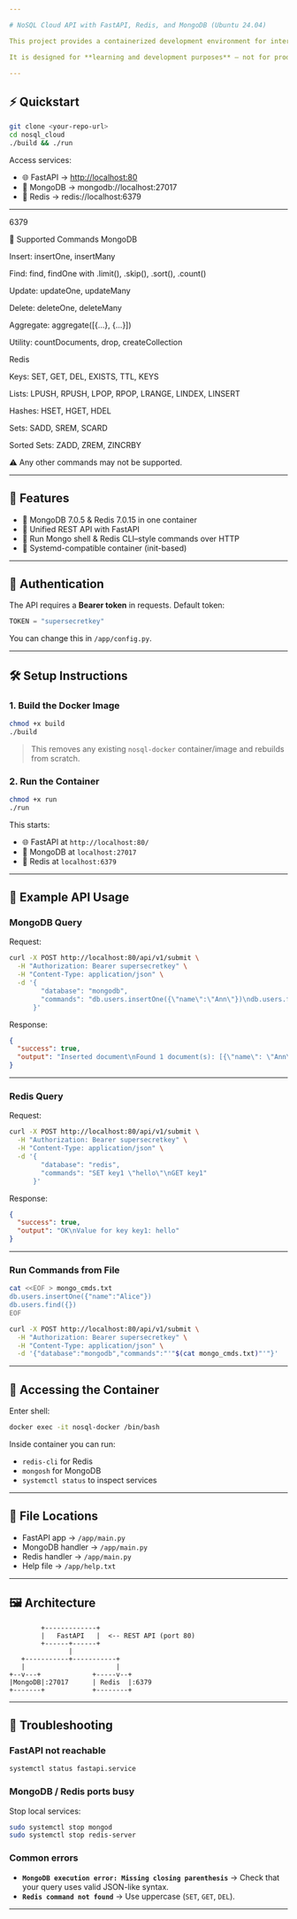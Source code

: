 ```yaml
---

# NoSQL Cloud API with FastAPI, Redis, and MongoDB (Ubuntu 24.04)

This project provides a containerized development environment for interacting with **MongoDB** and **Redis** through a unified **REST API** powered by **FastAPI**.

It is designed for **learning and development purposes** — not for production.

---
```


## ⚡ Quickstart

```bash
git clone <your-repo-url>
cd nosql_cloud
./build && ./run
```

Access services:

* 🌐 FastAPI → [http://localhost:80](http://localhost:80)
* 🍃 MongoDB → mongodb://localhost:27017
* 🧠 Redis → redis\://localhost:6379

---

6379

📖 Supported Commands
MongoDB

Insert: insertOne, insertMany

Find: find, findOne with .limit(), .skip(), .sort(), .count()

Update: updateOne, updateMany

Delete: deleteOne, deleteMany

Aggregate: aggregate([{...}, {...}])

Utility: countDocuments, drop, createCollection

Redis

Keys: SET, GET, DEL, EXISTS, TTL, KEYS

Lists: LPUSH, RPUSH, LPOP, RPOP, LRANGE, LINDEX, LINSERT

Hashes: HSET, HGET, HDEL

Sets: SADD, SREM, SCARD

Sorted Sets: ZADD, ZREM, ZINCRBY

⚠️ Any other commands may not be supported.

---

## 🚀 Features

* 🔧 MongoDB 7.0.5 & Redis 7.0.15 in one container
* 📡 Unified REST API with FastAPI
* 🧪 Run Mongo shell & Redis CLI–style commands over HTTP
* 🐳 Systemd-compatible container (init-based)

---

## 🔑 Authentication

The API requires a **Bearer token** in requests.
Default token:

```python
TOKEN = "supersecretkey"
```

You can change this in `/app/config.py`.

---

## 🛠️ Setup Instructions

### 1. Build the Docker Image

```bash
chmod +x build
./build
```

> This removes any existing `nosql-docker` container/image and rebuilds from scratch.

### 2. Run the Container

```bash
chmod +x run
./run
```

This starts:

* 🌐 FastAPI at `http://localhost:80/`
* 🍃 MongoDB at `localhost:27017`
* 🧠 Redis at `localhost:6379`

---

## 🧪 Example API Usage

### MongoDB Query

Request:

```bash
curl -X POST http://localhost:80/api/v1/submit \
  -H "Authorization: Bearer supersecretkey" \
  -H "Content-Type: application/json" \
  -d '{
        "database": "mongodb",
        "commands": "db.users.insertOne({\"name\":\"Ann\"})\ndb.users.find({})"
      }'
```

Response:

```json
{
  "success": true,
  "output": "Inserted document\nFound 1 document(s): [{\"name\": \"Ann\"}]"
}
```

---

### Redis Query

Request:

```bash
curl -X POST http://localhost:80/api/v1/submit \
  -H "Authorization: Bearer supersecretkey" \
  -H "Content-Type: application/json" \
  -d '{
        "database": "redis",
        "commands": "SET key1 \"hello\"\nGET key1"
      }'
```

Response:

```json
{
  "success": true,
  "output": "OK\nValue for key key1: hello"
}
```

---

### Run Commands from File

```bash
cat <<EOF > mongo_cmds.txt
db.users.insertOne({"name":"Alice"})
db.users.find({})
EOF

curl -X POST http://localhost:80/api/v1/submit \
  -H "Authorization: Bearer supersecretkey" \
  -H "Content-Type: application/json" \
  -d '{"database":"mongodb","commands":"'"$(cat mongo_cmds.txt)"'"}'
```

---

## 🐚 Accessing the Container

Enter shell:

```bash
docker exec -it nosql-docker /bin/bash
```

Inside container you can run:

* `redis-cli` for Redis
* `mongosh` for MongoDB
* `systemctl status` to inspect services

---

## 📂 File Locations

* FastAPI app → `/app/main.py`
* MongoDB handler → `/app/main.py`
* Redis handler → `/app/main.py`
* Help file → `/app/help.txt`

---

## 🖼️ Architecture

```
        +-------------+
        |   FastAPI   |  <-- REST API (port 80)
        +------+------+
               |
   +-----------+-----------+
   |                       |
+--v---+             +-----v--+
|MongoDB|:27017      | Redis  |:6379
+-------+            +--------+
```

---

## 🔧 Troubleshooting

### FastAPI not reachable

```bash
systemctl status fastapi.service
```

### MongoDB / Redis ports busy

Stop local services:

```bash
sudo systemctl stop mongod
sudo systemctl stop redis-server
```

### Common errors

* **`MongoDB execution error: Missing closing parenthesis`**
  → Check that your query uses valid JSON-like syntax.
* **`Redis command not found`**
  → Use uppercase (`SET`, `GET`, `DEL`).

---



